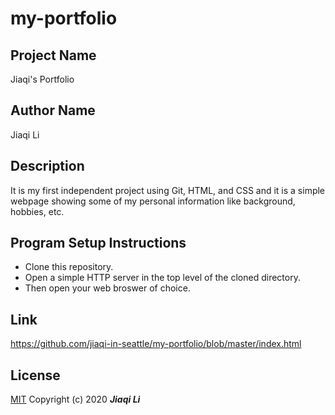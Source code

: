 # my-portfolio

## Project Name
Jiaqi's Portfolio

## Author Name
Jiaqi Li

## Description
It is my first independent project using Git, HTML, and CSS and it is a simple webpage showing some of my personal information like background, hobbies, etc.

## Program Setup Instructions

* Clone this repository.
* Open a simple HTTP server in the top level of the cloned directory.
* Then open your web broswer of choice.

## Link
https://github.com/jiaqi-in-seattle/my-portfolio/blob/master/index.html

## License
[MIT](https://choosealicense.com/licenses/mit/)
Copyright (c) 2020 **_Jiaqi Li_**
